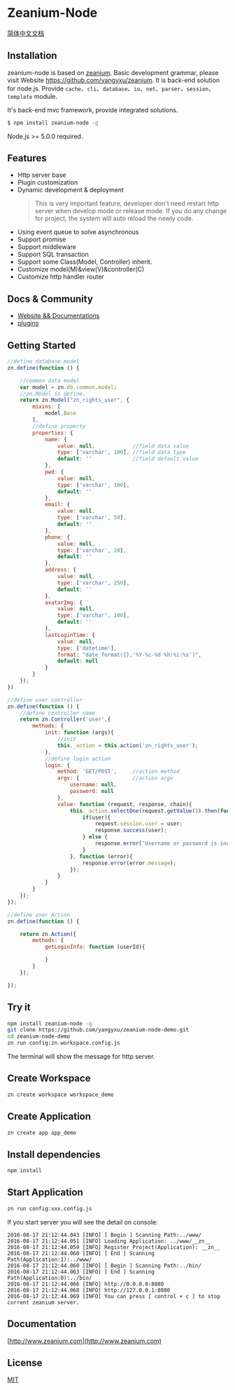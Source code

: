# Zeanium-Node

[简体中文文档](https://github.com/yangyxu/Zeanium-Node/blob/master/README_zh-CN.md)

## Installation

zeanium-node is based on [zeanium](https://github.com/yangyxu/zeanium). Basic development grammar, please visit Website https://github.com/yangyxu/zeanium. It is back-end solution for node.js. Provide `cache`、`cli`、`database`、`io`、`net`、`parser`、`session`、`template` module.

It's back-end mvc framework, provide integrated solutions.

```bash
$ npm install zeanium-node -g
```

Node.js >= 5.0.0 required.

## Features

- Http server base
- Plugin customization
- Dynamic development & deployment
    >This is very important feature, developer don't need restart http server when develop mode or release mode. If you do any change for project, the system will auto reload the newly code.
- Using event queue to solve asynchronous
- Support promise
- Support middleware
- Support SQL transaction
- Support some Class(Model, Controller) inherit.
- Customize model(M)&view(V)&controller(C)
- Customize http handler router

## Docs & Community

- [Website && Documentations](https://www.zeanium.com)
- [plugins](https://github.com/search?q=topic%3Azeanium-node-plugin&type=Repositories)

## Getting Started

```js
//define database model
zn.define(function () {

    //common data model
    var model = zn.db.common.model;
    //zn.Model is define.
    return zn.Model("zn_rights_user", {
        mixins: [
            model.Base
        ],
        //define property
        properties: {
            name: {
                value: null,            //field data value
                type: ['varchar', 100], //field data type
                default: ''             //field default value
            },
            pwd: {
                value: null,
                type: ['varchar', 100],
                default: ''
            },
            email: {
                value: null,
                type: ['varchar', 50],
                default: ''
            },
            phone: {
                value: null,
                type: ['varchar', 20],
                default: ''
            },
            address: {
                value: null,
                type: ['varchar', 250],
                default: ''
            },
            avatarImg: {
                value: null,
                type: ['varchar', 100],
                default: ''
            },
            lastLoginTime: {
                value: null,
                type: ['datetime'],
                format: "date_format({},'%Y-%c-%d %h:%i:%s')",
                default: null
            }
        }
    });
})
```

```js
//define user controller
zn.define(function () {
    //define controller name
    return zn.Controller('user',{
        methods: {
            init: function (args){
                //init
                this._action = this.action('zn_rights_user');
            },
            //define login action
            login: {
                method: 'GET/POST',     //action method
                argv: {                 //action argv
                    username: null,
                    password: null
                },
                value: function (request, response, chain){
                    this._action.selectOne(request.getValue()).then(function (user){
                        if(user){
                            request.session.user = user;
                            response.success(user);
                        } else {
                            response.error('Username or password is incorrect.');
                        }
                    }, function (error){
                        response.error(error.message);
                    });
                }
            }
        }
    });
});
```

```js
//define user Action
zn.define(function () {

    return zn.Action({
        methods: {
            getLoginInfo: function (userId){

            }
        }
    });

});
```

## Try it

```sh
npm install zeanium-node -g
git clone https://github.com/yangyxu/zeanium-node-demo.git
cd zeanium-node-demo
zn run config:zn.workspace.config.js
```
The terminal will show the message for http server.

## Create Workspace

```sh
zn create workspace workspace_demo
```

## Create Application

```sh
zn create app app_demo
```

## Install dependencies

```sh
npm install
```

## Start Application

```sh
zn run config:xxx.config.js
```

If you start server you will see the detail on console:

```text
2016-08-17 21:12:44.043 [INFO] [ Begin ] Scanning Path:../www/
2016-08-17 21:12:44.051 [INFO] Loading Application: ../www/__zn__
2016-08-17 21:12:44.059 [INFO] Register Project(Application): __zn__
2016-08-17 21:12:44.060 [INFO] [ End ] Scanning Path(Application:1):../www/
2016-08-17 21:12:44.060 [INFO] [ Begin ] Scanning Path:../bin/
2016-08-17 21:12:44.063 [INFO] [ End ] Scanning Path(Application:0):../bin/
2016-08-17 21:12:44.066 [INFO] http://0.0.0.0:8080
2016-08-17 21:12:44.068 [INFO] http://127.0.0.1:8080
2016-08-17 21:12:44.069 [INFO] You can press [ control + c ] to stop current zeanium server.
```

## Documentation

[http://www.zeanium.com](http://www.zeanium.com)

## License

[MIT](https://github.com/yangyxu/Zeanium-Node/blob/master/LICENSE)

